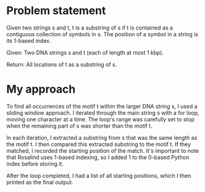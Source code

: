 # Problem statement
Given two strings s and t, t is a substring of s if t is contained as a contiguous collection of symbols in s. The position of a symbol in a string is its 1-based index.

Given: Two DNA strings s and t (each of length at most 1 kbp).

Return: All locations of t as a substring of s.

# My approach
To find all occurrences of the motif t within the larger DNA string s, I used a sliding window approach. I iterated through the main string s with a for loop, moving one character at a time. The loop's range was carefully set to stop when the remaining part of s was shorter than the motif t.

In each iteration, I extracted a substring from s that was the same length as the motif t. I then compared this extracted substring to the motif t. If they matched, I recorded the starting position of the match. It's important to note that Rosalind uses 1-based indexing, so I added 1 to the 0-based Python index before storing it.

After the loop completed, I had a list of all starting positions, which I then printed as the final output.